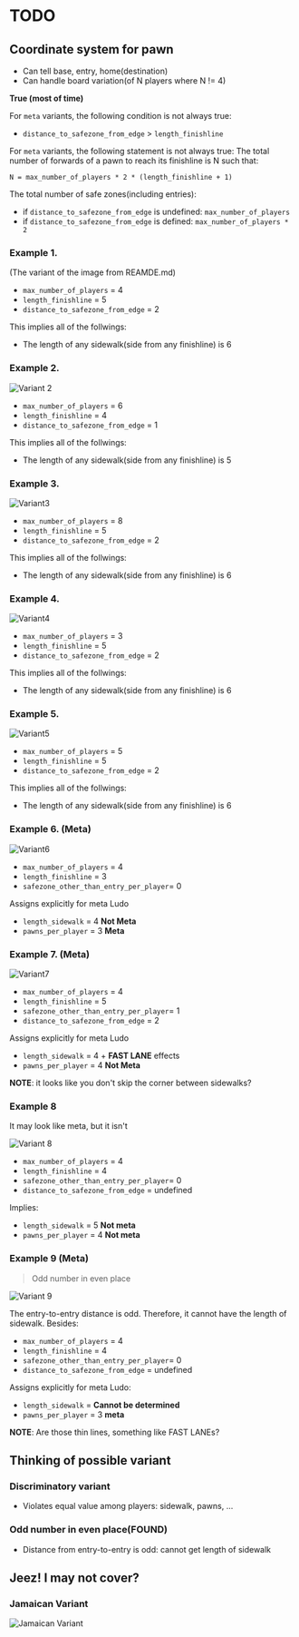 # TODO

## Coordinate system for pawn

- Can tell base, entry, home(destination)
- Can handle board variation(of N players where N != 4)

**True (most of time)**

For `meta` variants, the following condition is not always true:
- `distance_to_safezone_from_edge` > `length_finishline`

For `meta` variants, the following statement is not always true:
The total number of forwards of a pawn to reach its finishline is N such that:
```
N = max_number_of_players * 2 * (length_finishline + 1)
```

The total number of safe zones(including entries):
- if `distance_to_safezone_from_edge` is undefined: `max_number_of_players`
- if `distance_to_safezone_from_edge` is defined: `max_number_of_players * 2`

### Example 1.

(The variant of the image from REAMDE.md)

- `max_number_of_players` = 4
- `length_finishline` = 5
- `distance_to_safezone_from_edge` = 2

This implies all of the follwings:
- The length of any sidewalk(side from any finishline) is 6

### Example 2.

![Variant 2](https://t3.ftcdn.net/jpg/06/57/16/02/360_F_657160213_YMxvQ5ngZGsNdznLIumxUVYJWWHpHZ66.jpg)

- `max_number_of_players` = 6
- `length_finishline` = 4
- `distance_to_safezone_from_edge` = 1

This implies all of the follwings:
- The length of any sidewalk(side from any finishline) is 5

### Example 3.

![Variant3](https://as2.ftcdn.net/v2/jpg/03/53/80/87/1000_F_353808738_2L6Z4tzZsE9t9WvgCiAzSqyAfVxpicCa.jpg)

- `max_number_of_players` = 8
- `length_finishline` = 5
- `distance_to_safezone_from_edge` = 2

This implies all of the follwings:
- The length of any sidewalk(side from any finishline) is 6

### Example 4.

![Variant4](https://i.ytimg.com/vi/vs6pzu-Fpog/maxresdefault.jpg)

- `max_number_of_players` = 3
- `length_finishline` = 5
- `distance_to_safezone_from_edge` = 2

This implies all of the follwings:
- The length of any sidewalk(side from any finishline) is 6

### Example 5.

![Variant5](https://image.winudf.com/v2/image/Y29tLnByb3BoZXRpY2FwcHMua2luZy5sdWRvcGxheV9zY3JlZW5fM18xNTE0NTk2NDY3XzAyNA)

- `max_number_of_players` = 5
- `length_finishline` = 5
- `distance_to_safezone_from_edge` = 2

This implies all of the follwings:
- The length of any sidewalk(side from any finishline) is 6

### Example 6. (Meta)

![Variant6](https://cdn4.vectorstock.com/i/1000x1000/76/38/ludo-board-game-vector-8697638.jpg)

- `max_number_of_players` = 4
- `length_finishline` = 3
- `safezone_other_than_entry_per_player`= 0

Assigns explicitly for meta Ludo
- `length_sidewalk` = 4  **Not Meta**
- `pawns_per_player` = 3 **Meta**

### Example 7. (Meta)

![Variant7](https://staranddaisy.in/wp-content/uploads/2023/09/folks-work-3-in-1-ludo-naivri-2_966808fd-14ae-4dae-bf29-2e450a88fe28.jpg)

- `max_number_of_players` = 4
- `length_finishline` = 5
- `safezone_other_than_entry_per_player`= 1
- `distance_to_safezone_from_edge` = 2

Assigns explicitly for meta Ludo
- `length_sidewalk` = 4 + **FAST LANE** effects
- `pawns_per_player` = 4 **Not Meta**

**NOTE**: it looks like you don't skip the corner between sidewalks?

### Example 8

It may look like meta, but it isn't

![Variant 8](https://cdn.vectorstock.com/i/1000v/34/23/ludo-board-game-vector-8703423.jpg)

- `max_number_of_players` = 4
- `length_finishline` = 4
- `safezone_other_than_entry_per_player`= 0
- `distance_to_safezone_from_edge` = undefined

Implies:
- `length_sidewalk` = 5 **Not meta**
- `pawns_per_player` = 4 **Not meta**

### Example 9 (Meta)

> Odd number in even place

![Variant 9](https://shop-giiker.myshopify.com/cdn/shop/files/02.jpg)

The entry-to-entry distance is odd. Therefore, it cannot have the length of 
sidewalk. Besides:
- `max_number_of_players` = 4
- `length_finishline` = 4
- `safezone_other_than_entry_per_player`= 0
- `distance_to_safezone_from_edge` = undefined

Assigns explicitly for meta Ludo:
- `length_sidewalk` = **Cannot be determined**
- `pawns_per_player` = 3 **meta**

**NOTE**: Are those thin lines, something like FAST LANEs?

## Thinking of possible variant

### Discriminatory variant

- Violates equal value among players: sidewalk, pawns, ...

### Odd number in even place(FOUND)
- Distance from entry-to-entry is odd: cannot get length of sidewalk


## Jeez! I may not cover?

### Jamaican Variant

![Jamaican Variant](https://sweetjamaicashopping.com/cdn/shop/products/IMG-20201029-WA0022__10023_1445x.jpg)